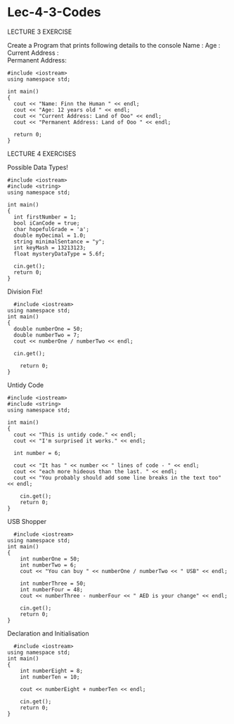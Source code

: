 # Lec-4-3-Codes

LECTURE 3 EXERCISE

Create a Program that prints following details to the console 
Name :
Age :
Current Address :  
Permanent Address:

    #include <iostream>  
    using namespace std;

    int main() 
    { 
      cout << "Name: Finn the Human " << endl; 
      cout << "Age: 12 years old " << endl;
      cout << "Current Address: Land of Ooo" << endl;
      cout << "Permanent Address: Land of Ooo " << endl;

      return 0; 
    }

LECTURE 4 EXERCISES
  
  Possible Data Types!
  
    #include <iostream>  
    #include <string>
    using namespace std;

    int main() 
    {
      int firstNumber = 1;  
      bool iCanCode = true;  
      char hopefulGrade = 'a';  
      double myDecimal = 1.0;  
      string minimalSentance = "y";  
      int keyMash = 13213123;
      float mysteryDataType = 5.6f; 

      cin.get();  
      return 0;
    }

  Division Fix!
  
      #include <iostream> 
    using namespace std;
    int main()
    {
      double numberOne = 50;
      double numberTwo = 7;
      cout << numberOne / numberTwo << endl;

      cin.get(); 

        return 0;
    }
  
  Untidy Code
  
    #include <iostream> 
    #include <string> 
    using namespace std;

    int main() 
    {
      cout << "This is untidy code." << endl;
      cout << "I'm surprised it works." << endl;

      int number = 6;

      cout << "It has " << number << " lines of code - " << endl;
      cout << "each more hideous than the last. " << endl;
      cout << "You probably should add some line breaks in the text too" << endl;

        cin.get(); 
        return 0;
    }
  
  USB Shopper 
  
      #include <iostream>
    using namespace std;
    int main()
    {
        int numberOne = 50;
        int numberTwo = 6;
        cout << "You can buy " << numberOne / numberTwo << " USB" << endl;

        int numberThree = 50;
        int numberFour = 48;
        cout << numberThree - numberFour << " AED is your change" << endl;

        cin.get(); 
        return 0;
    }
    
    
  Declaration and Initialisation
  
      #include <iostream>
    using namespace std;
    int main()
    {
        int numberEight = 8;
        int numberTen = 10;

        cout << numberEight + numberTen << endl;

        cin.get(); 
        return 0;
    }
